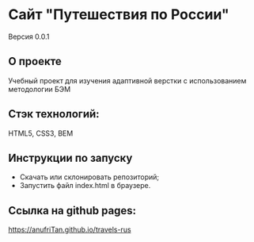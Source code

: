 # **Сайт "Путешествия по России"**
Версия  0.0.1

## О проекте
Учебный проект для изучения адаптивной верстки с использованием методологии БЭМ

## Стэк технологий:
HTML5, CSS3, BEM

## Инструкции по запуску
- Скачать или склонировать репозиторий;
- Запустить файл index.html в браузере.

## Ссылка на github pages:
https://anufriTan.github.io/travels-rus